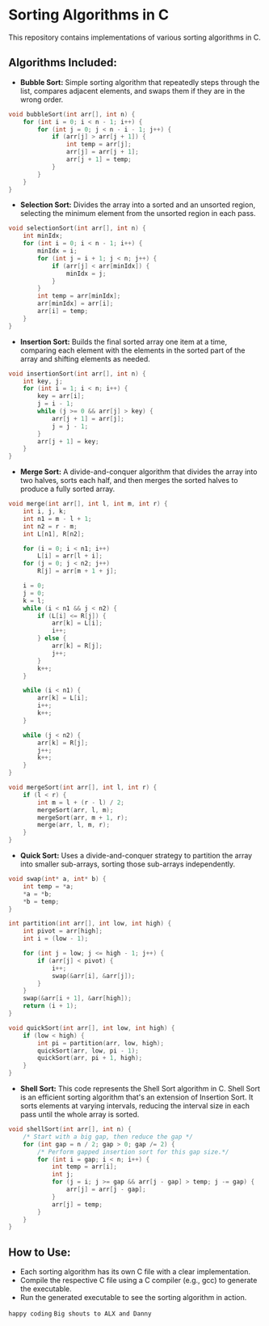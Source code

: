 # Sorting Algorithms in C

This repository contains implementations of various sorting algorithms in C.

## Algorithms Included:

- **Bubble Sort:** Simple sorting algorithm that repeatedly steps through the list, compares adjacent elements, and swaps them if they are in the wrong order.

```c
void bubbleSort(int arr[], int n) {
    for (int i = 0; i < n - 1; i++) {
        for (int j = 0; j < n - i - 1; j++) {
            if (arr[j] > arr[j + 1]) {
                int temp = arr[j];
                arr[j] = arr[j + 1];
                arr[j + 1] = temp;
            }
        }
    }
}
```

- **Selection Sort:** Divides the array into a sorted and an unsorted region, selecting the minimum element from the unsorted region in each pass.

```c
void selectionSort(int arr[], int n) {
    int minIdx;
    for (int i = 0; i < n - 1; i++) {
        minIdx = i;
        for (int j = i + 1; j < n; j++) {
            if (arr[j] < arr[minIdx]) {
                minIdx = j;
            }
        }
        int temp = arr[minIdx];
        arr[minIdx] = arr[i];
        arr[i] = temp;
    }
}
```

- **Insertion Sort:** Builds the final sorted array one item at a time, comparing each element with the elements in the sorted part of the array and shifting elements as needed.

```c
void insertionSort(int arr[], int n) {
    int key, j;
    for (int i = 1; i < n; i++) {
        key = arr[i];
        j = i - 1;
        while (j >= 0 && arr[j] > key) {
            arr[j + 1] = arr[j];
            j = j - 1;
        }
        arr[j + 1] = key;
    }
}
```
- **Merge Sort:** A divide-and-conquer algorithm that divides the array into two halves, sorts each half, and then merges the sorted halves to produce a fully sorted array.

```c
void merge(int arr[], int l, int m, int r) {
    int i, j, k;
    int n1 = m - l + 1;
    int n2 = r - m;
    int L[n1], R[n2];

    for (i = 0; i < n1; i++)
        L[i] = arr[l + i];
    for (j = 0; j < n2; j++)
        R[j] = arr[m + 1 + j];

    i = 0;
    j = 0;
    k = l;
    while (i < n1 && j < n2) {
        if (L[i] <= R[j]) {
            arr[k] = L[i];
            i++;
        } else {
            arr[k] = R[j];
            j++;
        }
        k++;
    }

    while (i < n1) {
        arr[k] = L[i];
        i++;
        k++;
    }

    while (j < n2) {
        arr[k] = R[j];
        j++;
        k++;
    }
}

void mergeSort(int arr[], int l, int r) {
    if (l < r) {
        int m = l + (r - l) / 2;
        mergeSort(arr, l, m);
        mergeSort(arr, m + 1, r);
        merge(arr, l, m, r);
    }
}
```

- **Quick Sort:** Uses a divide-and-conquer strategy to partition the array into smaller sub-arrays, sorting those sub-arrays independently.

```c
void swap(int* a, int* b) {
    int temp = *a;
    *a = *b;
    *b = temp;
}

int partition(int arr[], int low, int high) {
    int pivot = arr[high];
    int i = (low - 1);

    for (int j = low; j <= high - 1; j++) {
        if (arr[j] < pivot) {
            i++;
            swap(&arr[i], &arr[j]);
        }
    }
    swap(&arr[i + 1], &arr[high]);
    return (i + 1);
}

void quickSort(int arr[], int low, int high) {
    if (low < high) {
        int pi = partition(arr, low, high);
        quickSort(arr, low, pi - 1);
        quickSort(arr, pi + 1, high);
    }
}
```

- **Shell Sort:** This code represents the Shell Sort algorithm in C. Shell Sort is an efficient sorting algorithm that's an extension of Insertion Sort. It sorts elements at varying intervals, reducing the interval size in each pass until the whole array is sorted.

```c
void shellSort(int arr[], int n) {
    /* Start with a big gap, then reduce the gap */
    for (int gap = n / 2; gap > 0; gap /= 2) {
        /* Perform gapped insertion sort for this gap size.*/
        for (int i = gap; i < n; i++) {
            int temp = arr[i];
            int j;
            for (j = i; j >= gap && arr[j - gap] > temp; j -= gap) {
                arr[j] = arr[j - gap];
            }
            arr[j] = temp;
        }
    }
}
```

## How to Use:

- Each sorting algorithm has its own C file with a clear implementation.
- Compile the respective C file using a C compiler (e.g., gcc) to generate the executable.
- Run the generated executable to see the sorting algorithm in action.

`happy coding`
`Big shouts to ALX and Danny`

